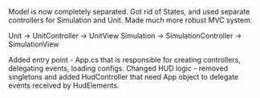Model is now completely separated. Got rid of States, and used separate controllers for Simulation and Unit.
Made much more robust MVC system:

Unit -> UnitController -> UnitView
Simulation -> SimulationController -> SimulationView

Added entry point - App.cs that is responsible for creating controllers, delegating events, loading configs.
Changed HUD logic - removed singletons and added HudController that need App object to delegate events received by HudElements.
